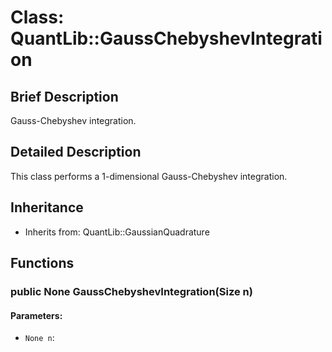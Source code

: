 # Class: QuantLib::GaussChebyshevIntegration

## Brief Description
Gauss-Chebyshev integration. 

## Detailed Description
This class performs a 1-dimensional Gauss-Chebyshev integration.  

## Inheritance
- Inherits from: QuantLib::GaussianQuadrature

## Functions
### public None GaussChebyshevIntegration(Size n)

#### Parameters:
- `None n`: 

